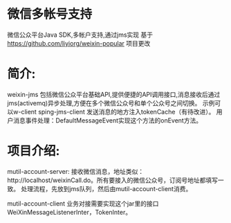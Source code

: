 微信多帐号支持
==============

微信公众平台Java SDK,多帐户支持,通过jms实现
基于 https://github.com/liyiorg/weixin-popular 项目更改


简介:
==============
weixin-jms 包括微信公众平台基础API,提供便捷的API调用接口,消息接收后通过jms(activemq)异步处理,方便在多个微信公众号和单个公众号之间切换。
示例可以w-client sping-jms-client 
<bean id="messageEventInter" class="cn.nahan.cd.weixin.client.DefaultMessageEvent">
		<property name="tokenCache" ref="tokenCache" />
	</bean>
    <!-- 根据微信公众号获取token，token会缓存起来 ,超时后自动获取新的token-->
	<bean id="tokenInter" class="cn.nahan.cd.weixin.client.DefaultToken">
		<property name="tokenRequest" ref="tokenRequest" />
	</bean>
	<bean id="tokenRequest" class="cn.nahan.cd.weixin.bean.TokenRequest">
		<property name="weiXinName" value="weiXinName" />
		<property name="appId" value="appId" />
		<property name="appSecret" value="appSecret" />
	</bean>
发送消息的地方注入tokenCache（有待改进）。
用户消息事件处理：DefaultMessageEvent实现这个方法的onEvent方法。

项目介绍:
==============
mutil-account-server:
接收微信消息，地址类似：http://localhost/weixinCall.do。所有要接入的微信公众号，订阅号地址都填写一致。
处理流程，先放到jms队列，然后由mutil-account-client消费。

mutil-account-client
业务对接需要实现这个jar里的接口WeiXinMessageListenerInter，TokenInter。


